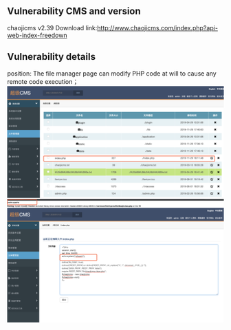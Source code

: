 ## Vulnerability CMS and version
chaojicms v2.39  Download link:http://www.chaojicms.com/index.php?api-web-index-freedown
## Vulnerability details
position: The file manager page can modify PHP code at will to cause any remote code execution；
![](https://github.com/rebic/chaojicms/blob/master/1.png)
![](https://github.com/rebic/chaojicms/blob/master/2.png)
